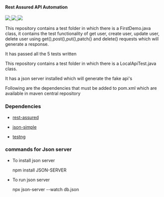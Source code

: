 #### Rest Assured API Automation

<a href="https://www.npmjs.com/package/readme-md-generator">
<img src="https://img.shields.io/badge/-Rest Assured v4.4.0 -red?logo=RestAssured&logoColor=black&"/>
</a>

<a href="https://www.npmjs.com/package/readme-md-generator">
<img src="https://img.shields.io/badge/-JAVA V1.8.x-blue?logo=java&logoColor=black&"/>
</a>

<a href="https://www.npmjs.com/package/readme-md-generator">
<img src="https://img.shields.io/badge/-TESTNG v7.4.0-green?logo=testNG&logoColor=black&"/>
</a>

<p> This repository contains a test folder in which there is a FirstDemo.java class, it contains the test functionality of get user, create user, update user, delete user using get(),post(),put(),patch() and delete() requests which will generate a response.</p>

<p> It has passed all the 5 tests written</p>

<p> This repository contains a test folder in which there is a LocalApiTest.java class. </p>

<p>It has a json server installed which will generate the fake api's</p>

<p>Following are the dependencies that must be added to pom.xml which are available in maven central repository</p>


### Dependencies


 * <a href="https://mvnrepository.com/artifact/io.rest-assured/rest-assured/4.4.0">rest-assured</a>


* <a href="https://mvnrepository.com/artifact/com.googlecode.json-simple/json-simple/1.1.1">json-simple</a>



* <a href="https://mvnrepository.com/artifact/org.testng/testng/7.4.0">testng</a>

 
### commands for Json server 
 
* To install json server
 
  npm install JSON-SERVER
  
  
* To run json server
  
  npx json-server --watch db.json
  
  
 

